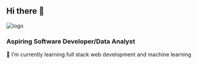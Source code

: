 ## Hi there 👋

![logo](https://github.com/user-attachments/assets/472cf165-a87f-4aa9-aa0b-319ed1c9c830)

### Aspiring Software Developer/Data Analyst
🌱 I’m currently learning full stack web development and machine learning

<!--
**abinashsahoo007/abinashsahoo007** is a ✨ _special_ ✨ repository because its `README.md` (this file) appears on your GitHub profile.

Here are some ideas to get you started:

- 🔭 I’m currently working on ...
- 🌱 I’m currently learning ...
- 👯 I’m looking to collaborate on ...
- 🤔 I’m looking for help with ...
- 💬 Ask me about ...
- 📫 How to reach me: ...
- 😄 Pronouns: ...
- ⚡ Fun fact: ...
-->

